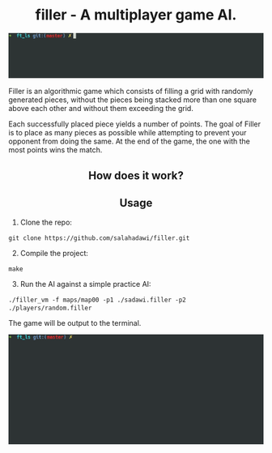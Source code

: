 <h1 align="center">filler - A multiplayer game AI.</h1>
<p align="center">
    <img src="https://github.com/salahadawi/ft_ls/blob/master/images/ft_ls-simple.gif">
</p>

Filler is an algorithmic game which consists of filling a grid with randomly generated pieces, 
without the pieces being stacked more than one square above each other and without them exceeding the grid.

Each successfully placed piece yields a number of points. The goal of Filler is to place as many
pieces as possible while attempting to prevent your opponent from doing the same. At the
end of the game, the one with the most points wins the match.

<h2 align="center">How does it work?</h2>

<h2 align="center">Usage</h2>

1. Clone the repo:
```
git clone https://github.com/salahadawi/filler.git
```
2. Compile the project:
```
make
```

3. Run the AI against a simple practice AI:
```
./filler_vm -f maps/map00 -p1 ./sadawi.filler -p2 ./players/random.filler
```
The game will be output to the terminal.

<p align="center">
    <img src="https://github.com/salahadawi/ft_ls/blob/master/images/ft_ls-libft.gif">
</p>
